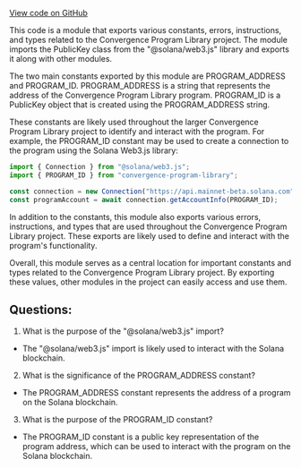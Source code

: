 [View code on GitHub](https://github.com/convergence-rfq/convergence-program-library/spot-instrument/js/generated/index.ts)

This code is a module that exports various constants, errors, instructions, and types related to the Convergence Program Library project. The module imports the PublicKey class from the "@solana/web3.js" library and exports it along with other modules.

The two main constants exported by this module are PROGRAM_ADDRESS and PROGRAM_ID. PROGRAM_ADDRESS is a string that represents the address of the Convergence Program Library program. PROGRAM_ID is a PublicKey object that is created using the PROGRAM_ADDRESS string.

These constants are likely used throughout the larger Convergence Program Library project to identify and interact with the program. For example, the PROGRAM_ID constant may be used to create a connection to the program using the Solana Web3.js library:

```javascript
import { Connection } from "@solana/web3.js";
import { PROGRAM_ID } from "convergence-program-library";

const connection = new Connection("https://api.mainnet-beta.solana.com");
const programAccount = await connection.getAccountInfo(PROGRAM_ID);
```

In addition to the constants, this module also exports various errors, instructions, and types that are used throughout the Convergence Program Library project. These exports are likely used to define and interact with the program's functionality.

Overall, this module serves as a central location for important constants and types related to the Convergence Program Library project. By exporting these values, other modules in the project can easily access and use them.
## Questions: 
 1. What is the purpose of the "@solana/web3.js" import?
- The "@solana/web3.js" import is likely used to interact with the Solana blockchain.

2. What is the significance of the PROGRAM_ADDRESS constant?
- The PROGRAM_ADDRESS constant represents the address of a program on the Solana blockchain.

3. What is the purpose of the PROGRAM_ID constant?
- The PROGRAM_ID constant is a public key representation of the program address, which can be used to interact with the program on the Solana blockchain.